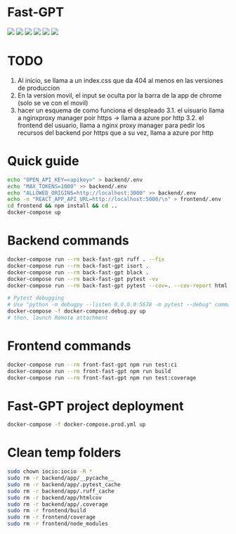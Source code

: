 # Fast-GPT

![](https://github.com/0x10-z/fast-gpt/actions/workflows/master.yml/badge.svg)
![](https://img.shields.io/badge/Build%20with-Docker-blue)
![](https://img.shields.io/badge/Testing-For%20sure-red)
![](https://img.shields.io/badge/Python-FastAPI-brightgreen)
![](https://img.shields.io/badge/Node-React-blue)
![](https://img.shields.io/badge/Linters-Black%20Isort%20ruff-black)

# TODO
1. Al inicio, se llama a un index.css que da 404 al menos en las versiones de produccion
2. En la version movil, el input se oculta por la barra de la app de chrome (solo se ve con el movil)
3. hacer un esquema de como funciona el despleado
  3.1. el uisuario llama a nginxproxy manager poir https -> llama a azure por http
  3.2. el frontend del usuario, llama a nginx proxy manager para pedir los recursos del backend por https que a su vez, llama a azure por http
# Quick guide

```bash
echo "OPEN_API_KEY=<apikey>" > backend/.env
echo "MAX_TOKENS=1000" >> backend/.env
echo "ALLOWED_ORIGINS=http://localhost:3000" >> backend/.env
echo -n "REACT_APP_API_URL=http://localhost:5000/\n" > frontend/.env
cd frontend && npm install && cd ..
docker-compose up
```

# Backend commands

```bash
docker-compose run --rm back-fast-gpt ruff . --fix
docker-compose run --rm back-fast-gpt isort .
docker-compose run --rm back-fast-gpt black .
docker-compose run --rm back-fast-gpt pytest -vv
docker-compose run --rm back-fast-gpt pytest --cov=. --cov-report html

# Pytest debugging
# Use "python -m debugpy --listen 0.0.0.0:5678 -m pytest --debug" command in compose
docker-compose -f docker-compose.debug.py up
# then, launch Remote attachment
```

# Frontend commands

```bash
docker-compose run --rm front-fast-gpt npm run test:ci
docker-compose run --rm front-fast-gpt npm run build
docker-compose run --rm front-fast-gpt npm run test:coverage
```

# Fast-GPT project deployment

```bash
docker-compose -f docker-compose.prod.yml up
```

# Clean temp folders

```bash
sudo chown iocio:iocio -R *
sudo rm -r backend/app/__pycache__
sudo rm -r backend/app/.pytest_cache
sudo rm -r backend/app/.ruff_cache
sudo rm -r backend/app/htmlcov
sudo rm -r backend/app/.coverage
sudo rm -r frontend/build
sudo rm -r frontend/coverage
sudo rm -r frontend/node_modules
```
